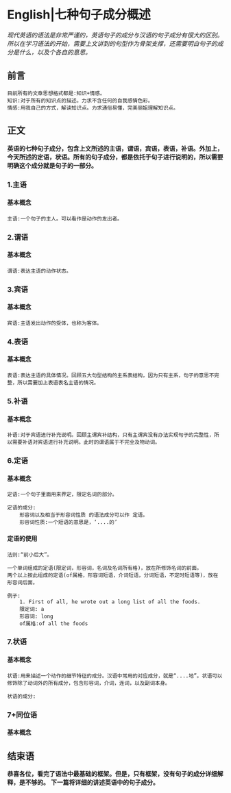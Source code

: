 # English|七种句子成分概述
*现代英语的语法是非常严谨的，英语句子的成分与汉语的句子成分有很大的区别。所以在学习语法的开始，需要上文讲到的句型作为骨架支撑，还需要明白句子的成分是什么，以及个各自的意思。*

## 前言
    目前所有的文章思想格式都是:知识+情感。
    知识:对于所有的知识点的描述。力求不含任何的自我感情色彩。
    情感:用我自己的方式，解读知识点。力求通俗易懂，完美丽姐理解知识点。

## 正文
**英语的七种句子成分，包含上文所述的主语，谓语，宾语，表语，补语。外加上，今天所述的定语，状语。所有的句子成分，都是依托于句子进行说明的，所以需要明确这个成分就是句子的一部分。**

### 1.主语
#### 基本概念
    主语:一个句子的主人。可以看作是动作的发出者。

### 2.谓语
#### 基本概念
    谓语:表达主语的动作状态。


### 3.宾语
#### 基本概念
    宾语:主语发出动作的受体，也称为客体。

    
### 4.表语
#### 基本概念
    表语:表达主语的具体情况。回顾五大句型结构的主系表结构，因为只有主系，句子的意思不完整，所以需要加上表语表名主语的情况。
    

### 5.补语
#### 基本概念
    补语:对于宾语进行补充说明。回顾主谓宾补结构，只有主谓宾没有办法实现句子的完整性，所以需要补语对宾语进行补充说明。此时的谓语属于不完全及物动词。

   
### 6.定语
#### 基本概念
    定语:一个句子里面用来界定，限定名词的部分。

    定语的成分:
        形容词以及相当于形容词性质 的语法成分可以作 定语。
        形容词性质:一个短语的意思是，‘....的’

#### 定语的使用
    法则:“前小后大”。
    
    一个单词组成的定语(限定词，形容词，名词及名词所有格)，放在所修饰名词的前面。
    两个以上按此组成的定语(of属格，形容词短语，介词短语，分词短语，不定时短语等)，放在形容词后面。

    例子:
        1. First of all, he wrote out a long list of all the foods.
        限定词: a
        形容词: long
        of属格:of all the foods


### 7.状语
#### 基本概念
    状语:用来描述一个动作的细节特征的成分。汉语中常用的对应成分，就是“....地”。状语可以修饰除了动词外的所有成分，包含形容词，介词，连词，以及副词本身。

    状语的成分:
        


### 7+同位语

#### 基本概念




## 结束语
 **恭喜各位，看完了语法中最基础的框架。但是，只有框架，没有句子的成分详细解释，是不够的。**
**下一篇将详细的讲述英语中的句子成分。**










